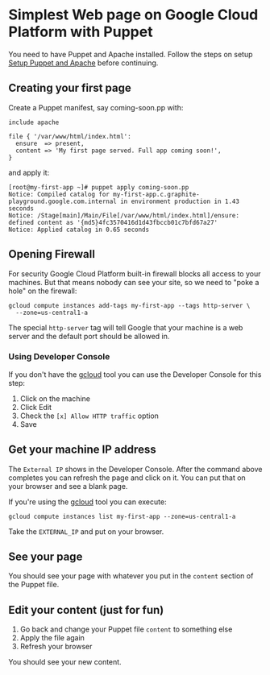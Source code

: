# Simplest Web page on Google Cloud Platform with Puppet

You need to have Puppet and Apache installed. Follow the steps on
setup [Setup Puppet and Apache][] before continuing.

## Creating your first page

Create a Puppet manifest, say coming-soon.pp with:

```puppet
include apache

file { '/var/www/html/index.html':
  ensure  => present,
  content => 'My first page served. Full app coming soon!',
}
```

and apply it:

```
[root@my-first-app ~]# puppet apply coming-soon.pp 
Notice: Compiled catalog for my-first-app.c.graphite-playground.google.com.internal in environment production in 1.43 seconds
Notice: /Stage[main]/Main/File[/var/www/html/index.html]/ensure: defined content as '{md5}4fc3570416d1d43fbccb01c7bfd67a27'
Notice: Applied catalog in 0.65 seconds
```

## Opening Firewall

For security Google Cloud Platform built-in firewall blocks all access to your
machines. But that means nobody can see your site, so we need to "poke a hole"
on the firewall:

```
gcloud compute instances add-tags my-first-app --tags http-server \
  --zone=us-central1-a
```

The special `http-server` tag will tell Google that your machine is a web server
and the default port should be allowed in.

### Using Developer Console

If you don't have the [gcloud][] tool you can use the Developer Console for this
step:

1) Click on the machine
2) Click Edit
3) Check the `[x] Allow HTTP traffic` option
4) Save

## Get your machine IP address

The `External IP` shows in the Developer Console. After the command above
completes you can refresh the page and click on it. You can put that on your
browser and see a blank page.

If you're using the [gcloud][] tool you can execute:

```
gcloud compute instances list my-first-app --zone=us-central1-a
```
Take the `EXTERNAL_IP` and put on your browser.

## See your page

You should see your page with whatever you put in the `content` section of the
Puppet file.

## Edit your content (just for fun)

1) Go back and change your Puppet file `content` to something else
2) Apply the file again
3) Refresh your browser

You should see your new content.


[Setup Puppet and Apache]: setup_puppet_and_apache_google-cloud-platform.md
[gcloud]: https://cloud.google.com/sdk
